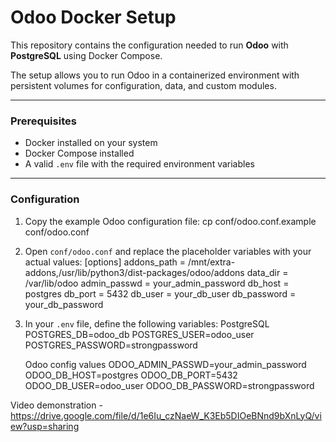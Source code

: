 # Odoo Docker Setup

This repository contains the configuration needed to run **Odoo** with **PostgreSQL** using Docker Compose.  

The setup allows you to run Odoo in a containerized environment with persistent volumes for configuration, data, and custom modules.

---

### Prerequisites
- Docker installed on your system  
- Docker Compose installed  
- A valid `.env` file with the required environment variables  

---

### Configuration

1. Copy the example Odoo configuration file:
    cp conf/odoo.conf.example conf/odoo.conf

2. Open `conf/odoo.conf` and replace the placeholder variables with your actual values:
    [options]
    addons_path = /mnt/extra-addons,/usr/lib/python3/dist-packages/odoo/addons
    data_dir = /var/lib/odoo
    admin_passwd = your_admin_password
    db_host = postgres
    db_port = 5432
    db_user = your_db_user
    db_password = your_db_password

3. In your `.env` file, define the following variables:
    PostgreSQL
    POSTGRES_DB=odoo_db
    POSTGRES_USER=odoo_user
    POSTGRES_PASSWORD=strongpassword

    Odoo config values
    ODOO_ADMIN_PASSWD=your_admin_password
    ODOO_DB_HOST=postgres
    ODOO_DB_PORT=5432
    ODOO_DB_USER=odoo_user
    ODOO_DB_PASSWORD=strongpassword

Video demonstration - https://drive.google.com/file/d/1e6Iu_czNaeW_K3Eb5DIOeBNnd9bXnLyQ/view?usp=sharing